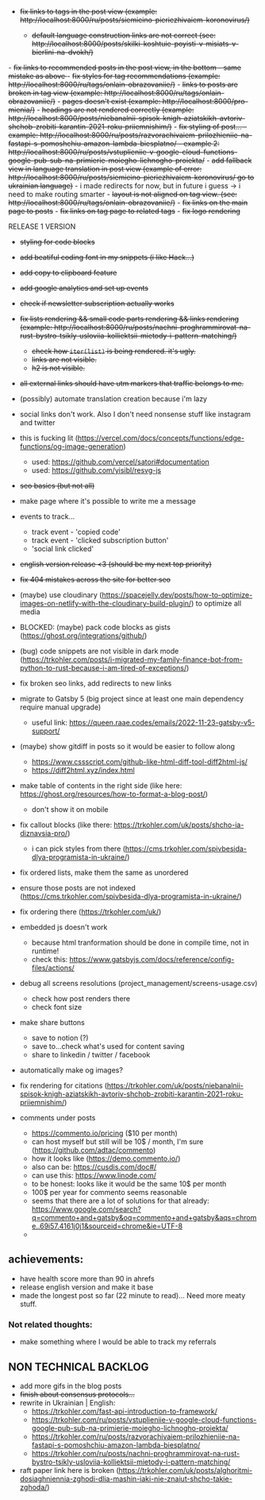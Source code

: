 - <del>fix links to tags in the post view (example: http://localhost:8000/ru/posts/siemieino-pieriezhivaiem-koronovirus/)
  - default language construction links are not correct (see: http://localhost:8000/posts/skilki-koshtuie-poyisti-v-misiats-v-bierlini-na-dvokh/)
</del>
- <del>fix links to recommended posts in the post view, in the bottom
  - same mistake as above
</del>
- <del>fix styles for tag recommendations (example: http://localhost:8000/ru/tags/onlain-obrazovaniie/)</del>
- <del>links to posts are broken in tag view (example: http://localhost:8000/ru/tags/onlain-obrazovaniie/)</del>
- <del>pages doesn't exist (example: http://localhost:8000/pro-mienia/)</del>
- <del>headings are not rendered correctly (example: http://localhost:8000/posts/niebanalnii-spisok-knigh-aziatskikh-avtoriv-shchob-zrobiti-karantin-2021-roku-priiemnishim/)</del>
- <del>fix styling of post... 
  - example: http://localhost:8000/ru/posts/razvorachivaiem-prilozhieniie-na-fastapi-s-pomoshchiu-amazon-lambda-biesplatno/
  - example 2: http://localhost:8000/ru/posts/vstuplieniie-v-google-cloud-functions-google-pub-sub-na-primierie-moiegho-lichnogho-proiekta/</del>
- <del>add fallback view in language translation in post view (example of error: http://localhost:8000/ru/posts/siemieino-pieriezhivaiem-koronovirus/ go to ukrainian language)</del>
  - i made redirects for now, but in future i guess -> i need to make routing smarter
- <del>layout is not aligned on tag view. (see: http://localhost:8000/ru/tags/onlain-obrazovaniie/)</del>
- <del>fix links on the main page to posts</del>
- <del>fix links on tag page to related tags</del>
- <del>fix logo rendering</del>

RELEASE 1 VERSION 


- <del>styling for code blocks</del>
- <del>add beatiful coding font in my snippets (i like Hack...)</del>
- <del>add copy to clipboard feature</del>
- <del>add google analytics and set up events</del>
- <del>check if newsletter subscription actually works </del>


- <del>fix lists rendering && small code parts rendering && links rendering (example: http://localhost:8000/ru/posts/nachni-proghrammirovat-na-rust-bystro-tsikly-usloviia-kolliektsii-mietody-i-pattern-matching/)</del>
  - <del>check how `iter(list)` is being rendered. it's ugly.</del>
  - <del>links are not visible.</del> 
  - <del>h2 is not visible.</del>
- <del>all external links should have utm markers that traffic belongs to me.</del>
- (possibly) automate translation creation because i'm lazy 
- social links don't work. Also I don't need nonsense stuff like instagram and twitter
- this is fucking lit (https://vercel.com/docs/concepts/functions/edge-functions/og-image-generation)
  - used: https://github.com/vercel/satori#documentation
  - used: https://github.com/yisibl/resvg-js
- <del>seo basics (but not all)</del>
- make page where it's possible to write me a message
- events to track...
  - track event - 'copied code'
  - track event - 'clicked subscription button'
  - 'social link clicked'
- <del>english version release <З (should be my next top priority)</del>
- <del>fix 404 mistakes across the site for better seo</del>
- (maybe) use cloudinary (https://spacejelly.dev/posts/how-to-optimize-images-on-netlify-with-the-cloudinary-build-plugin/) to optimize all media
- BLOCKED: (maybe) pack code blocks as gists (https://ghost.org/integrations/github/)
- (bug) code snippets are not visible in dark mode (https://trkohler.com/posts/i-migrated-my-family-finance-bot-from-python-to-rust-because-i-am-tired-of-exceptions/)
- fix broken seo links, add redirects to new links
- migrate to Gatsby 5 (big project since at least one main dependency require manual upgrade)
  - useful link: https://queen.raae.codes/emails/2022-11-23-gatsby-v5-support/
- (maybe) show gitdiff in posts so it would be easier to follow along 
  - https://www.cssscript.com/github-like-html-diff-tool-diff2html-js/
  - https://diff2html.xyz/index.html
- make table of contents in the right side (like here: https://ghost.org/resources/how-to-format-a-blog-post/)
  - don't show it on mobile
- fix callout blocks (like there: https://trkohler.com/uk/posts/shcho-ia-diznavsia-pro/)
  - i can pick styles from there (https://cms.trkohler.com/spivbesida-dlya-programista-in-ukraine/)
- fix ordered lists, make them the same as unordered
- ensure those posts are not indexed (https://cms.trkohler.com/spivbesida-dlya-programista-in-ukraine/)
- fix ordering there (https://trkohler.com/uk/)
- embedded js doesn't work
  - because html tranformation should be done in compile time, not in runtime!
  - check this: https://www.gatsbyjs.com/docs/reference/config-files/actions/
- debug all screens resolutions (project_management/screens-usage.csv)
  - check how post renders there
  - check font size
- make share buttons
  - save to notion (?)
  - save to...check what's used for content saving
  - share to linkedin / twitter / facebook
- automatically make og images?
- fix rendering for citations (https://trkohler.com/uk/posts/niebanalnii-spisok-knigh-aziatskikh-avtoriv-shchob-zrobiti-karantin-2021-roku-priiemnishim/)
- comments under posts 
  - https://commento.io/pricing ($10 per month)
  - can host myself but still will be 10$ / month, I'm sure (https://github.com/adtac/commento)
  - how it looks like (https://demo.commento.io/)
  - also can be: https://cusdis.com/doc#/
  - can use this: https://www.linode.com/
  - to be honest: looks like it would be the same 10$ per month
  - 100$ per year for commento seems reasonable
  - seems that there are a lot of solutions for that already: https://www.google.com/search?q=commento+and+gatsby&oq=commento+and+gatsby&aqs=chrome..69i57.4161j0j1&sourceid=chrome&ie=UTF-8
  - 
  

## achievements:
- have health score more than 90 in ahrefs
- release english version and make it base
- made the longest post so far (22 minute to read)... Need more meaty stuff.
  

### Not related thoughts:
  - make something where I would be able to track my referrals


## NON TECHNICAL BACKLOG
- add more gifs in the blog posts
- <del>finish about consensus protocols...</del>
- rewrite in Ukrainian | English:
  - https://trkohler.com/fast-api-introduction-to-framework/
  - https://trkohler.com/ru/posts/vstuplieniie-v-google-cloud-functions-google-pub-sub-na-primierie-moiegho-lichnogho-proiekta/
  - https://trkohler.com/ru/posts/razvorachivaiem-prilozhieniie-na-fastapi-s-pomoshchiu-amazon-lambda-biesplatno/
  - https://trkohler.com/ru/posts/nachni-proghrammirovat-na-rust-bystro-tsikly-usloviia-kolliektsii-mietody-i-pattern-matching/
- raft paper link here is broken (https://trkohler.com/uk/posts/alghoritmi-dosiaghniennia-zghodi-dlia-mashin-iaki-nie-znaiut-shcho-takie-zghoda/)